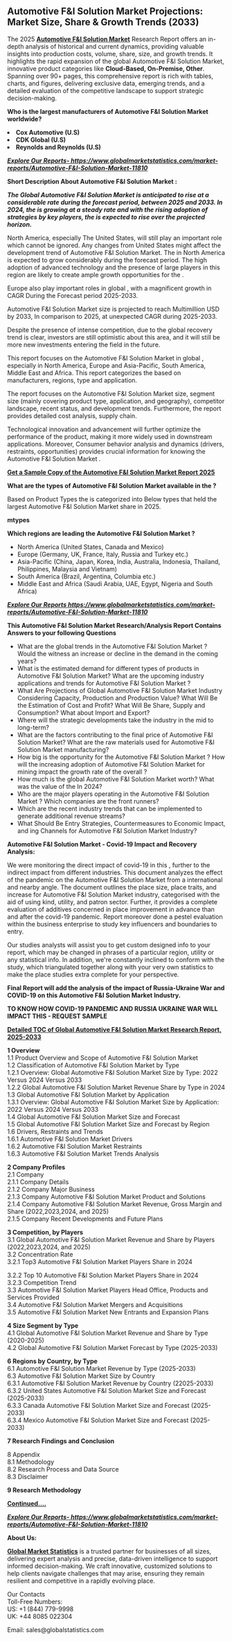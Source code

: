 <h2>Automotive F&I Solution Market Projections: Market Size, Share & Growth Trends (2033)</h2><p>The 2025 <strong><a href="https://www.globalmarketstatistics.com/market-reports/Automotive-F&I-Solution-Market-11810">Automotive F&I Solution Market</a></strong> Research Report offers an in-depth analysis of historical and current dynamics, providing valuable insights into production costs, volume, share, size, and growth trends. It highlights the rapid expansion of the global Automotive F&I Solution Market, innovative product categories like <strong>Cloud-Based, On-Premise, Other</strong>. Spanning over 90+ pages, this comprehensive report is rich with tables, charts, and figures, delivering exclusive data, emerging trends, and a detailed evaluation of the competitive landscape to support strategic decision-making.</p><p><strong>Who is the largest manufacturers of Automotive F&I Solution Market worldwide?</strong></p><p><strong><li>Cox Automotive (U.S)<li>CDK Global (U.S)<li>Reynolds and Reynolds (U.S)</strong></p><p><strong><em><a href="https://www.globalmarketstatistics.com/market-reports/Automotive-F&I-Solution-Market-11810">Explore Our Reports-&nbsp;https://www.globalmarketstatistics.com/market-reports/Automotive-F&I-Solution-Market-11810</a></em></strong></p><p><strong>Short Description About Automotive F&I Solution Market :</strong></p><p><strong><em>The Global Automotive F&I Solution Market is anticipated to rise at a considerable rate during the forecast period, between 2025 and 2033. In 2024, the is growing at a steady rate and with the rising adoption of strategies by key players, the is expected to rise over the projected horizon.</em></strong></p><p>North America, especially The United States, will still play an important role which cannot be ignored. Any changes from United States might affect the development trend of Automotive F&I Solution Market. The in North America is expected to grow considerably during the forecast period. The high adoption of advanced technology and the presence of large players in this region are likely to create ample growth opportunities for the .</p><p>Europe also play important roles in global , with a magnificent growth in CAGR During the Forecast period 2025-2033.</p><p>Automotive F&I Solution Market size is projected to reach Multimillion USD by 2033, In comparison to 2025, at unexpected CAGR during 2025-2033.</p><p>Despite the presence of intense competition, due to the global recovery trend is clear, investors are still optimistic about this area, and it will still be more new investments entering the field in the future.</p><p>This report focuses on the Automotive F&I Solution Market in global , especially in North America, Europe and Asia-Pacific, South America, Middle East and Africa. This report categorizes the based on manufacturers, regions, type and application.</p><p>The report focuses on the Automotive F&I Solution Market size, segment size (mainly covering product type, application, and geography), competitor landscape, recent status, and development trends. Furthermore, the report provides detailed cost analysis, supply chain.</p><p>Technological innovation and advancement will further optimize the performance of the product, making it more widely used in downstream applications. Moreover, Consumer behavior analysis and dynamics (drivers, restraints, opportunities) provides crucial information for knowing the Automotive F&I Solution Market .</p><p><strong><a href="https://www.globalmarketstatistics.com/market-reports/Automotive-F&I-Solution-Market-11810">Get a Sample Copy of the Automotive F&I Solution Market Report 2025</a></strong></p><p><strong>What are the types of Automotive F&I Solution Market available in the ?</strong></p><p>Based on Product Types the is categorized into Below types that held the largest Automotive F&I Solution Market share in 2025.</p><p><strong>mtypes</strong></p><p><strong>Which regions are leading the Automotive F&I Solution Market ?</strong></p><ul><li>North America (United States, Canada and Mexico)</li><li>Europe (Germany, UK, France, Italy, Russia and Turkey etc.)</li><li>Asia-Pacific (China, Japan, Korea, India, Australia, Indonesia, Thailand, Philippines, Malaysia and Vietnam)</li><li>South America (Brazil, Argentina, Columbia etc.)</li><li>Middle East and Africa (Saudi Arabia, UAE, Egypt, Nigeria and South Africa)</li></ul><p><strong><em><a href="https://www.globalmarketstatistics.com/market-reports/Automotive-F&I-Solution-Market-11810">Explore Our Reports https://www.globalmarketstatistics.com/market-reports/Automotive-F&I-Solution-Market-11810</a></em></strong></p><p><strong>This Automotive F&I Solution Market Research/Analysis Report Contains Answers to your following Questions</strong></p><ul><li>What are the global trends in the Automotive F&I Solution Market ? Would the witness an increase or decline in the demand in the coming years?</li><li>What is the estimated demand for different types of products in Automotive F&I Solution Market? What are the upcoming industry applications and trends for Automotive F&I Solution Market ?</li><li>What Are Projections of Global Automotive F&I Solution Market Industry Considering Capacity, Production and Production Value? What Will Be the Estimation of Cost and Profit? What Will Be Share, Supply and Consumption? What about Import and Export?</li><li>Where will the strategic developments take the industry in the mid to long-term?</li><li>What are the factors contributing to the final price of Automotive F&I Solution Market? What are the raw materials used for Automotive F&I Solution Market manufacturing?</li><li>How big is the opportunity for the Automotive F&I Solution Market ? How will the increasing adoption of Automotive F&I Solution Market for mining impact the growth rate of the overall ?</li><li>How much is the global Automotive F&I Solution Market worth? What was the value of the In 2024?</li><li>Who are the major players operating in the Automotive F&I Solution Market ? Which companies are the front runners?</li><li>Which are the recent industry trends that can be implemented to generate additional revenue streams?</li><li>What Should Be Entry Strategies, Countermeasures to Economic Impact, and ing Channels for Automotive F&I Solution Market Industry?</li></ul><p><strong>Automotive F&I Solution Market - Covid-19 Impact and Recovery Analysis:</strong></p><p>We were monitoring the direct impact of covid-19 in this , further to the indirect impact from different industries. This document analyzes the effect of the pandemic on the Automotive F&I Solution Market from a international and nearby angle. The document outlines the place size, place traits, and increase for Automotive F&I Solution Market industry, categorised with the aid of using kind, utility, and patron sector. Further, it provides a complete evaluation of additives concerned in place improvement in advance than and after the covid-19 pandemic. Report moreover done a pestel evaluation within the business enterprise to study key influencers and boundaries to entry.</p><p>Our studies analysts will assist you to get custom designed info to your report, which may be changed in phrases of a particular region, utility or any statistical info. In addition, we're constantly inclined to conform with the study, which triangulated together along with your very own statistics to make the place studies extra complete for your perspective.</p><p><strong>Final Report will add the analysis of the impact of Russia-Ukraine War and COVID-19 on this Automotive F&I Solution Market Industry.</strong></p><p><strong>TO KNOW HOW COVID-19 PANDEMIC AND RUSSIA UKRAINE WAR WILL IMPACT THIS - REQUEST SAMPLE</strong></p><p><strong><a href="https://www.globalmarketstatistics.com/market-reports/Automotive-F&I-Solution-Market-11810">Detailed TOC of Global Automotive F&I Solution Market Research Report, 2025-2033</a></strong></p><p><strong>1 Overview</strong><br /> 1.1 Product Overview and Scope of Automotive F&I Solution Market<br /> 1.2 Classification of Automotive F&I Solution Market by Type<br /> 1.2.1 Overview: Global Automotive F&I Solution Market Size by Type: 2022 Versus 2024 Versus 2033<br /> 1.2.2 Global Automotive F&I Solution Market Revenue Share by Type in 2024<br /> 1.3 Global Automotive F&I Solution Market by Application<br /> 1.3.1 Overview: Global Automotive F&I Solution Market Size by Application: 2022&nbsp;Versus 2024 Versus 2033<br /> 1.4 Global Automotive F&I Solution Market Size and Forecast<br /> 1.5 Global Automotive F&I Solution Market Size and Forecast by Region<br /> 1.6 Drivers, Restraints and Trends<br /> 1.6.1 Automotive F&I Solution Market Drivers<br /> 1.6.2 Automotive F&I Solution Market Restraints<br /> 1.6.3 Automotive F&I Solution Market Trends Analysis</p><p><strong>2 Company Profiles</strong><br /> 2.1 Company<br /> 2.1.1 Company Details<br /> 2.1.2 Company Major Business<br /> 2.1.3 Company Automotive F&I Solution Market Product and Solutions<br /> 2.1.4 Company Automotive F&I Solution Market Revenue, Gross Margin and Share (2022,2023,2024, and 2025)<br /> 2.1.5 Company Recent Developments and Future Plans</p><p><strong>3 Competition, by Players</strong><br /> 3.1 Global Automotive F&I Solution Market Revenue and Share by Players (2022,2023,2024, and 2025)<br /> 3.2 Concentration Rate<br /> 3.2.1 Top3 Automotive F&I Solution Market Players Share in 2024</p><p>3.2.2 Top 10 Automotive F&I Solution Market Players Share in 2024<br /> 3.2.3 Competition Trend<br /> 3.3 Automotive F&I Solution Market Players Head Office, Products and Services Provided<br /> 3.4 Automotive F&I Solution Market Mergers and Acquisitions<br /> 3.5 Automotive F&I Solution Market New Entrants and Expansion Plans</p><p><strong>4 Size Segment by Type</strong><br /> 4.1 Global Automotive F&I Solution Market Revenue and Share by Type (2020-2025)<br /> 4.2 Global Automotive F&I Solution Market Forecast by Type (2025-2033)</p><p><strong>6 Regions by Country, by Type</strong><br /> 6.1 Automotive F&I Solution Market Revenue by Type (2025-2033)<br /> 6.3 Automotive F&I Solution Market Size by Country<br /> 6.3.1 Automotive F&I Solution Market Revenue by Country (22025-2033)<br /> 6.3.2 United States Automotive F&I Solution Market Size and Forecast (2025-2033)<br /> 6.3.3 Canada Automotive F&I Solution Market Size and Forecast (2025-2033)<br /> 6.3.4 Mexico Automotive F&I Solution Market Size and Forecast (2025-2033)</p><p><strong>7 Research Findings and Conclusion</strong></p><p>8 Appendix<br /> 8.1 Methodology<br /> 8.2 Research Process and Data Source<br /> 8.3 Disclaimer</p><p><strong>9 Research Methodology</strong></p><p><strong><a href="https://www.globalmarketstatistics.com/market-reports/Automotive-F&I-Solution-Market-11810">Continued&hellip;.</a></strong></p><p><strong><em><a href="https://www.globalmarketstatistics.com/market-reports/Automotive-F&I-Solution-Market-11810">Explore Our Reports-&nbsp;https://www.globalmarketstatistics.com/market-reports/Automotive-F&I-Solution-Market-11810</a></em></strong></p><p><strong>About Us:</strong></p><p><strong><a href="https://www.globalmarketstatistics.com/">Global Market Statistics</a></strong> is a trusted partner for businesses of all sizes, delivering expert analysis and precise, data-driven intelligence to support informed decision-making. We craft innovative, customized solutions to help clients navigate challenges that may arise, ensuring they remain resilient and competitive in a rapidly evolving place.</p><p>Our Contacts<br /> Toll-Free Numbers:<br /> US: +1 (844) 779-9998<br /> UK: +44 8085 022304</p><p>Email: sales@globalstatistics.com</p>
